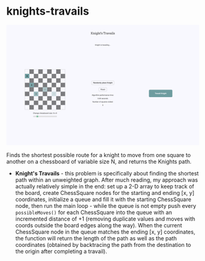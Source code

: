 # knights-travails

![knights-travails-gif](./src/assets/Knight_T.png)

Finds the shortest possible route for a knight to move from one square to another on a chessboard of variable size N, and returns the Knights path.

  - **Knight's Travails** - this problem is specifically about finding the shortest path within an unweighted graph. After much reading, my approach was actually relatively simple in the end: set up a 2-D array to keep track of the board, create ChessSquare nodes for the starting and ending [x, y] coordinates, initialize a queue and fill it with the starting ChessSquare node, then run the main loop - while the queue is not empty push every `possibleMoves()` for each ChessSquare into the queue with an incremented distance of +1 (removing duplicate values and moves with coords outside the board edges along the way). When the current ChessSquare node in the queue matches the ending [x, y] coordinates, the function will return the length of the path as well as the path coordinates (obtained by backtracing the path from the destination to the origin after completing a travail).

